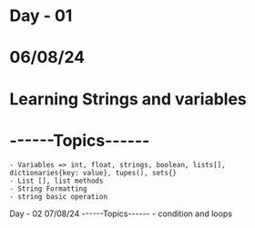 # Day - 01
# 06/08/24

# Learning Strings and variables
# ------Topics------
    - Variables => int, float, strings, boolean, lists[], dictionaries{key: value}, tupes(), sets{}
    - List [], list methods
    - String Formatting
    - string basic operation

Day - 02
07/08/24
------Topics------
    - condition and loops
